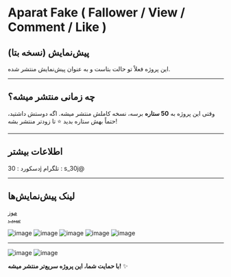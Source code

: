 # Aparat Fake ( Fallower / View / Comment / Like )


## پیش‌نمایش (نسخه بتا)

این پروژه فعلاً تو حالت بتاست و به عنوان پیش‌نمایش منتشر شده.

---

## چه زمانی منتشر میشه؟  

وقتی این پروژه به **50 ستاره** برسه، نسخه کاملش منتشر میشه. اگه دوستش داشتید، حتماً بهش ستاره بدید ⭐ تا زودتر منتشر بشه!

---

## اطلاعات بیشتر

دسکورد : 30j
تلگرام : s_30j@

---

## لینک پیش‌نمایش‌ها  
[موز](https://www.aparat.com/v/tic5r8h)  
[سیب](https://www.aparat.com/v/dfdh699)  


![image](https://github.com/user-attachments/assets/baeccac5-f5d4-4935-a8cb-abbbfcd41898)
![image](https://github.com/user-attachments/assets/95e40e5f-767c-4fcc-8751-74044b1000b6)
![image](https://github.com/user-attachments/assets/47e143a2-dc0b-4de2-a5a7-fe81a48fa711)
![image](https://github.com/user-attachments/assets/5498a5d3-eac0-4471-af82-1e2759672887)
![image](https://github.com/user-attachments/assets/9fefd88e-50c6-470f-ae52-4e5126461343)

------------------------------------------------
![image](https://github.com/user-attachments/assets/a0535ced-1253-405a-8654-acd139573fed)
![image](https://github.com/user-attachments/assets/4ae11e67-b6e1-44b8-951e-132a1ba0ad64)





**با حمایت شما، این پروژه سریع‌تر منتشر میشه!** ✨  
